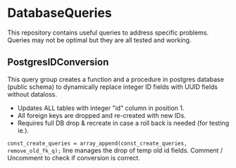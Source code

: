 # DatabaseQueries
This repository contains useful queries to address specific problems.
Queries may not be optimal but they are all tested and working. 


## PostgresIDConversion
This query group creates a function and a procedure in postgres database (public schema) to dynamically replace integer ID fields with UUID fields without dataloss.
* Updates ALL tables with integer "id" column in position 1.
* All foreign keys are dropped and re-created with new IDs. 
* Requires full DB drop & recreate in case a roll back is needed (for testing ie.).

```const_create_queries = array_append(const_create_queries, remove_old_fk_q);``` 
line manages the drop of temp old id fields. Comment / Uncomment to check if conversion is correct.

